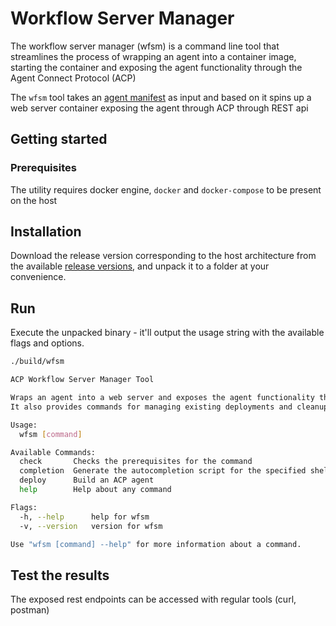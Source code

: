 # Workflow Server Manager

The workflow server manager (wfsm) is a command line tool that streamlines the process of wrapping an agent into a container image, starting the container and exposing the agent functionality through the Agent Connect Protocol (ACP)

The `wfsm` tool takes an [agent manifest](manifest.md) as input and based on it spins up a web server container exposing the agent through ACP through REST api

## Getting started

### Prerequisites

The utility requires docker engine,  `docker` and `docker-compose` to be present on the host 

## Installation

Download the release version corresponding to the host architecture from the available [release versions](https://github.com/agntcy/workflow-srv-mgr/tags), and unpack it to a folder at your convenience.

## Run 

Execute the unpacked binary - it'll output the usage string with the available flags and options. 

```bash
./build/wfsm

ACP Workflow Server Manager Tool

Wraps an agent into a web server and exposes the agent functionality through ACP.
It also provides commands for managing existing deployments and cleanup tasks

Usage:
  wfsm [command]

Available Commands:
  check       Checks the prerequisites for the command
  completion  Generate the autocompletion script for the specified shell
  deploy      Build an ACP agent
  help        Help about any command

Flags:
  -h, --help      help for wfsm
  -v, --version   version for wfsm

Use "wfsm [command] --help" for more information about a command.
```


## Test the results

The exposed rest endpoints can be accessed with regular tools (curl, postman)

